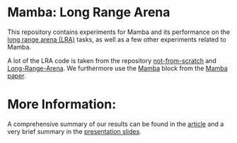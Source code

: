 # Mamba: Long Range Arena

This repository contains experiments for Mamba and its performance on the [long range arena (LRA)](https://arxiv.org/abs/2011.04006) tasks, as well as a few other experiments related to Mamba. 

A lot of the LRA code is taken from the repository [not-from-scratch](https://github.com/IdoAmos/not-from-scratch/) and [Long-Range-Arena](https://github.com/google-research/long-range-arena). We furthermore use the [Mamba](https://github.com/state-spaces/mamba/tree/main) block from the [Mamba paper](https://arxiv.org/abs/2312.00752).

# More Information:

A comprehensive summary of our results can be found in the [article](https://github.com/fluderm/MLRA/blob/main/Mamba_report.pdf) and a very brief summary in the [presentation slides](https://github.com/fluderm/MLRA/blob/main/Mamba_slides.pdf).  



